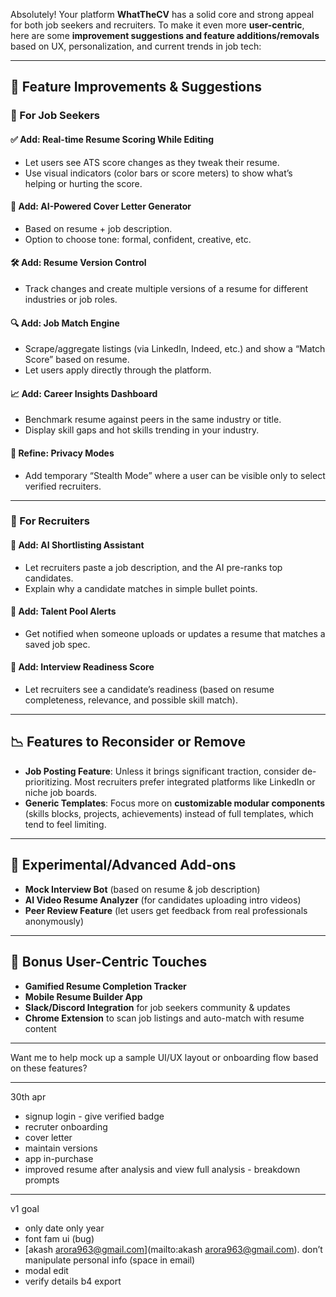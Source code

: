 Absolutely! Your platform **WhatTheCV** has a solid core and strong appeal for both job seekers and recruiters. To make it even more **user-centric**, here are some **improvement suggestions and feature additions/removals** based on UX, personalization, and current trends in job tech:

---

## 🔧 Feature Improvements & Suggestions

### 💼 For Job Seekers

#### ✅ **Add: Real-time Resume Scoring While Editing**

- Let users see ATS score changes as they tweak their resume.
- Use visual indicators (color bars or score meters) to show what’s helping or hurting the score.

#### 🧠 **Add: AI-Powered Cover Letter Generator**

- Based on resume + job description.
- Option to choose tone: formal, confident, creative, etc.

#### 🛠️ **Add: Resume Version Control**

- Track changes and create multiple versions of a resume for different industries or job roles.

#### 🔍 **Add: Job Match Engine**

- Scrape/aggregate listings (via LinkedIn, Indeed, etc.) and show a “Match Score” based on resume.
- Let users apply directly through the platform.

#### 📈 **Add: Career Insights Dashboard**

- Benchmark resume against peers in the same industry or title.
- Display skill gaps and hot skills trending in your industry.

#### 🔐 **Refine: Privacy Modes**

- Add temporary “Stealth Mode” where a user can be visible only to select verified recruiters.

---

### 👥 For Recruiters

#### 🤖 **Add: AI Shortlisting Assistant**

- Let recruiters paste a job description, and the AI pre-ranks top candidates.
- Explain why a candidate matches in simple bullet points.

#### 🎯 **Add: Talent Pool Alerts**

- Get notified when someone uploads or updates a resume that matches a saved job spec.

#### 🧩 **Add: Interview Readiness Score**

- Let recruiters see a candidate’s readiness (based on resume completeness, relevance, and possible skill match).

---

## 📉 Features to Reconsider or Remove

- **Job Posting Feature**: Unless it brings significant traction, consider de-prioritizing. Most recruiters prefer integrated platforms like LinkedIn or niche job boards.
- **Generic Templates**: Focus more on **customizable modular components** (skills blocks, projects, achievements) instead of full templates, which tend to feel limiting.

---

## 🧪 Experimental/Advanced Add-ons

- **Mock Interview Bot** (based on resume & job description)
- **AI Video Resume Analyzer** (for candidates uploading intro videos)
- **Peer Review Feature** (let users get feedback from real professionals anonymously)

---

## 🎯 Bonus User-Centric Touches

- **Gamified Resume Completion Tracker**
- **Mobile Resume Builder App**
- **Slack/Discord Integration** for job seekers community & updates
- **Chrome Extension** to scan job listings and auto-match with resume content

---

Want me to help mock up a sample UI/UX layout or onboarding flow based on these features?

---

30th apr

- signup login - give verified badge
- recruter onboarding
- cover letter
- maintain versions
- app in-purchase
- improved resume after analysis and view full analysis - breakdown prompts

---

v1 goal

- only date only year
- font fam ui (bug)
- [akash arora963@gmail.com](mailto:akash arora963@gmail.com). don’t manipulate personal info (space in email)
- modal edit
- verify details b4 export

